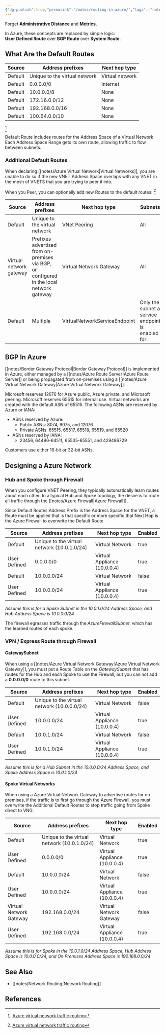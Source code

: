 ```yaml
---
{"dg-publish":true,"permalink":"/notes/routing-in-azure/","tags":["notes"]}
---
```



Forget **Administrative Distance** and **Metrics**.

In Azure, these concepts are replaced by simple logic:  
**User Defined Route** over **BGP Route** over **System Route**.

## What Are the Default Routes

| Source  | Address prefixes              | Next hop type   |
| ------- | ----------------------------- | --------------- |
| Default | Unique to the virtual network | Virtual network |
| Default | 0.0.0.0/0                     | Internet        |
| Default | 10.0.0.0/8                    | None            |
| Default | 172.16.0.0/12                 | None            |
| Default | 192.168.0.0/16                | None            |
| Default | 100.64.0.0/10                 | None            |  

[^1]

 Default Route includes routes for the Address Space of a Virtual Network. Each Address Space Range gets its own route, allowing traffic to flow between subnets.

### Additional Default Routes

When declaring [[notes/Azure Virtual Network\|Virtual Networks]], you are unable to do so if the new VNET Address Space overlaps with any VNET in the mesh of VNETS that you are trying to peer it into.

When you Peer, you can optionally add new Routes to the default routes: [^2]

| Source                  | Address prefixes                                                                         | Next hop type                 | Subnets                                            |
| ----------------------- | ---------------------------------------------------------------------------------------- | ----------------------------- | -------------------------------------------------- |
| Default                 | Unique to the virtual network                                                            | VNet Peering                  | All                                                |
| Virtual network gateway | Prefixes advertised from on-premises via BGP, or configured in the local network gateway | Virtual Network Gateway       | All                                                |
| Default                 | Multiple                                                                                 | VirtualNetworkServiceEndpoint | Only the subnet a service endpoint is enabled for. |

## BGP In Azure

[[notes/Border Gateway Protocol\|Border Gateway Protocol]] is implemented in Azure, either managed by a [[notes/Azure Route Server\|Azure Route Server]] or being propagated from on-premises using a [[notes/Azure Virtual Network Gateway\|Azure Virtual Network Gateway]].

Microsoft reserves 12076 for Azure public, Azure private, and Microsoft peering. Microsoft reserves 65515 for internal use. Virtual networks are created with the default ASN of 65515. The following ASNs are reserved by Azure or IANA:

- ASNs reserved by Azure:
    - Public ASNs: 8074, 8075, and 12076
    - Private ASNs: 65515, 65517, 65518, 65519, and 65520
- ASNs reserved by IANA:
    - 23456, 64496-64511, 65535-65551, and 429496729

Customers use either 16-bit or 32-bit ASNs.

## Designing a Azure Network

### Hub and Spoke through Firewall

When you configure VNET Peering, they typically automatically learn routes about each other. In a typical Hub and Spoke topology, the desire is to route all traffic through the [[notes/Azure Firewall\|Azure Firewall]].

Since Default Routes Address Prefix is the Address Space for the VNET, a Route must be applied that is that specific or more specific that Next Hop is the Azure Firewall to overwrite the Default Route.

| Source  | Address prefixes                            | Next hop type                | Enabled |
| ------- | ------------------------------------------- | ---------------------------- | ------- |
| Default | Unique to the virtual network (10.0.1.0/24) | Virtual Network              | true    |
| User Defined | 0.0.0.0/0                                   | Virtual Appliance (10.0.0.4) | true    |
| Default | 10.0.0.0/24                                 | Virtual Network              | false   |
| User Defined | 10.0.0.0/24                                 | Virtual Appliance (10.0.0.4) | true        |  

*Assume this is for a Spoke Subnet in the 10.0.1.0/24 Address Space, and Hub Address Space is 10.0.0.0/24*

The firewall egresses traffic through the *AzureFirewallSubnet*, which has the learned routes of each spoke.

### VPN / Express Route through Firewall

#### GatewaySubnet

When using a [[notes/Azure Virtual Network Gateway\|Azure Virtual Network Gateway]], you must put a Route Table on the *GatewaySubnet* that has routes for the Hub and each Spoke to use the Firewall, but you can not add a **0.0.0.0/0** route to this subnet.

| Source  | Address prefixes                            | Next hop type                | Enabled |
| ------- | ------------------------------------------- | ---------------------------- | ------- |
| Default | Unique to the virtual network (10.0.0.0/24) | Virtual Network              | false   |
| User Defined | 10.0.0.0/24                                   | Virtual Appliance (10.0.0.4) | true    |
| Default | 10.0.1.0/24                                 | Virtual Network              | false   |
| User Defined | 10.0.1.0/24                                 | Virtual Appliance (10.0.0.4) | true    |  

*Assume this is for a Hub Subnet in the 10.0.0.0/24 Address Space, and Spoke Address Space is 10.0.1.0/24*

#### Spoke Virtual Networks

When using a Azure Virtual Network Gateway to advertise routes for on premises, if the traffic is to first go through the Azure Firewall, you must overwrite the Additional Default Routes to stop traffic going from Spoke direct to VNG.

| Source                  | Address prefixes                            | Next hop type                | Enabled |
| ----------------------- | ------------------------------------------- | ---------------------------- | ------- |
| Default                 | Unique to the virtual network (10.0.1.0/24) | Virtual Network              | true    |
| User Defined            | 0.0.0.0/0                                   | Virtual Appliance (10.0.0.4) | true    |
| Default                 | 10.0.0.0/24                                 | Virtual Network              | false   |
| User Defined            | 10.0.0.0/24                                 | Virtual Appliance (10.0.0.4) | true    |
| Virtual Network Gateway | 192.168.0.0/24                              | Virtual Network Gateway      | false   |
| User Defined            | 192.168.0.0/24                              | Virtual Appliance (10.0.0.4) | true        |  

*Assume this is for Spoke in the 10.0.1.0/24 Address Space, Hub Address Space is 10.0.0.0/24, and On Premises Address Space is 192.168.0.0/24*

## See Also

- [[notes/Network Routing\|Network Routing]]

## References

[^1]: [Azure virtual network traffic routing](https://learn.microsoft.com/en-us/azure/virtual-network/virtual-networks-udr-overview)
[^2]: [Azure virtual network traffic routing](https://learn.microsoft.com/en-us/azure/virtual-network/virtual-networks-udr-overview)
